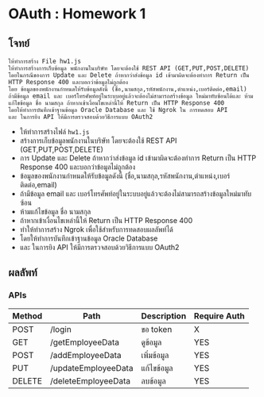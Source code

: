 # OAuth : Homework 1

## โจทย์

```
ให้ทำการสร้าง File hw1.js 
ให้ทำการสร้างการเก็บข้อมูล พนักงานในบริษัท โดยจะต้องใช้ REST API (GET,PUT,POST,DELETE) 
โดยในกรณีของการ Update และ Delete ถ้าหากว่าส่งข้อมูล id เข้ามาผิดจะต้องทำการ Return เป็น HTTP Response 400 และบอกว่าข้อมูลไม่ถูกต้อง 
โดย ข้อมูลของพนักงานกำหนดให้รับข้อมูลดังนี้ (ชื่อ,นามสกุล,รหัสพนักงาน,ตำแหน่ง,เบอร์ติดต่อ,email) 
ถ้ามีข้อมูล email และ เบอร์โทรศัพท์อยู่ในระบบอยู่แล้วจะต้องไม่สามารถสร้างข้อมูล ใหม่มาทับซ้อนได้และ ห้ามแก้ไขข้อมูล ชื่อ นามสกุล ถ้าหากเข้าเงื่อนไขเหล่านี้ให้ Return เป็น HTTP Response 400 
โดยให้ทำการบันทึกเข้าฐานข้อมูล Oracle Database และ ใช้ Ngrok ใน การทดสอบ API 
และ ในการยิง API ให้มีการตรวจสอบด้วยวิธีการแบบ OAuth2
```

- ให้ทำการสร้างไฟล์ `hw1.js`
- สร้างการเก็บข้อมูลพนักงานในบริษัท โดยจะต้องใช้ REST API (GET,PUT,POST,DELETE)
- การ Update และ Delete ถ้าหากว่าส่งข้อมูล id เข้ามาผิดจะต้องทำการ Return เป็น HTTP Response 400 และบอกว่าข้อมูลไม่ถูกต้อง
- ข้อมูลของพนักงานกำหนดให้รับข้อมูลดังนี้ (ชื่อ,นามสกุล,รหัสพนักงาน,ตำแหน่ง,เบอร์ติดต่อ,email)
- ถ้ามีข้อมูล email และ เบอร์โทรศัพท์อยู่ในระบบอยู่แล้วจะต้องไม่สามารถสร้างข้อมูลใหม่มาทับซ้อน 
- ห้ามแก้ไขข้อมูล ชื่อ นามสกุล 
- ถ้าหากเข้าเงื่อนไขเหล่านี้ให้ Return เป็น HTTP Response 400
- ทำให้ทำการสร้าง Ngrok เพื่อใช้สำหรับการทดสอบผลลัพท์ได้
- โดยให้ทำการบันทึกเข้าฐานข้อมูล Oracle Database
- และ ในการยิง API ให้มีการตรวจสอบด้วยวิธีการแบบ OAuth2

## ผลลัพท์

### APIs
| Method | Path                |  Description | Require Auth |
|--------|---------------------|--------------|--------------|
| POST   | /login              | ขอ token     | X            |
| GET    | /getEmployeeData    | ดูข้อมูล       | YES          |
| POST   | /addEmployeeData    | เพิ่มข้อมูล     | YES          |
| PUT    | /updateEmployeeData | แก้ไขข้อมูล    | YES          |
| DELETE | /deleteEmployeeData | ลบข้อมูล      | YES          |